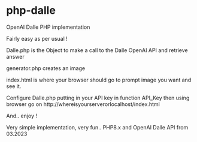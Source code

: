 # php-dalle
OpenAI Dalle PHP implementation

Fairly easy as per usual ! 


Dalle.php is the Object to make a call to the Dalle OpenAI API and retrieve answer

generator.php creates an image

index.html is where your browser should go to prompt image you want and see it.


Configure Dalle.php putting in your API key in function API_Key
then using browser go on http://whereisyourserverorlocalhost/index.html


And.. enjoy ! 


Very simple implementation, very fun.. PHP8.x and OpenAI Dalle API from 03.2023


